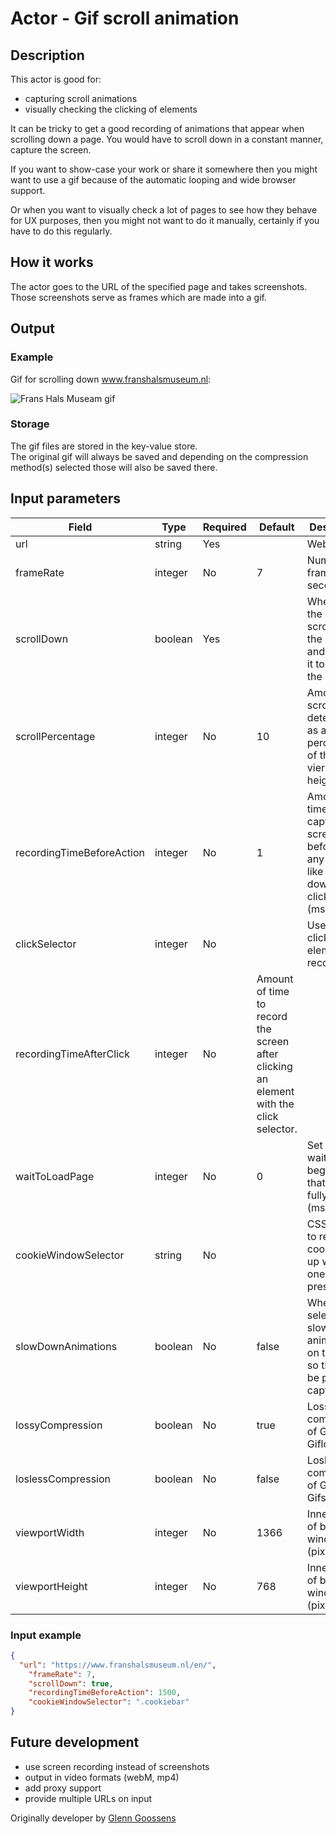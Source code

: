 # Actor - Gif scroll animation

## Description
This actor is good for:  
* capturing scroll animations     
* visually checking the clicking of elements  

It can be tricky to get a good recording of animations that appear when scrolling down a page. You would have to scroll down in a constant manner, capture the screen.

If you want to show-case your work or share it somewhere then you might want to use a gif because of the automatic looping and wide browser support.

Or when you want to visually check a lot of pages to see how they behave for UX purposes, then you might not want to do it manually, certainly if you have to do this regularly.

## How it works
The actor goes to the URL of the specified page and takes screenshots. Those screenshots serve as frames which are made into a gif.

## Output
### Example
Gif for scrolling down www.franshalsmuseum.nl:  

![Frans Hals Museam gif](./src/gif-examples/www.franshalsmuseum.nl-scroll_lossy-comp.gif)

### Storage
The gif files are stored in the key-value store.  
The original gif will always be saved and depending on the compression method(s) selected those will also be saved there.

## Input parameters
| Field    | Type   | Required | Default | Description |
| -------- | ------ | -------- | ------- | ----------- |
| url      | string | Yes      |         | Website URL |
| frameRate | integer | No | 7 | Number of frames per second (fps) |
| scrollDown | boolean | Yes |  | When true, the actor will scroll down the page and capture it to create the gif. |
| scrollPercentage | integer | No | 10 | Amount to scroll down determined as a percentage of the vierport height. (%) |
| recordingTimeBeforeAction | integer | No | 1 | Amount of time to capture the screen before doing any action like scrolling down or clicking. (ms) | 
| clickSelector | integer | No |  | Used to click an element and record it. |
| recordingTimeAfterClick | integer | No | Amount of time to record the screen after clicking an element with the click selector. | 
| waitToLoadPage | integer | No | 0 | Set time to wait in the beginning so that page is fully loaded. (ms) |  
| cookieWindowSelector | string | No | | CSS selector to remove cookie pop-up window if one is present. |
| slowDownAnimations | boolean | No | false |When selected it slows down animations on the page so they can be properly captured. |
| lossyCompression | boolean | No | true | Lossy LZW compression of GIF using Giflossy. |
| loslessCompression | boolean | No | false | Losless compression of GIF using Gifsicle. |
| viewportWidth | integer | No | 1366 | Inner width of browser window (pixels) |  
| viewportHeight | integer | No | 768 | Inner height of browser window (pixels) |

### Input example
```json
{
  "url": "https://www.franshalsmuseum.nl/en/",
    "frameRate": 7,
    "scrollDown": true,
    "recordingTimeBeforeAction": 1500,
    "cookieWindowSelector": ".cookiebar"
}
```

## Future development
* use screen recording instead of screenshots
* output in video formats (webM, mp4)
* add proxy support
* provide multiple URLs on input

Originally developer by [Glenn Goossens](https://github.com/glgoose/gif-scroll-animation)